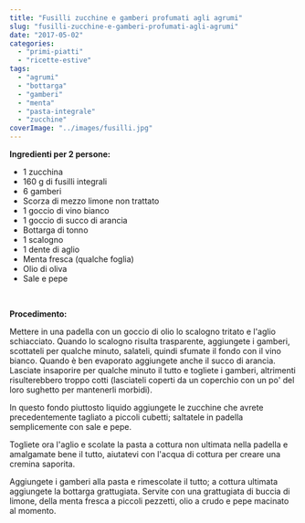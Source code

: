 ```yaml
---
title: "Fusilli zucchine e gamberi profumati agli agrumi"
slug: "fusilli-zucchine-e-gamberi-profumati-agli-agrumi"
date: "2017-05-02"
categories: 
  - "primi-piatti"
  - "ricette-estive"
tags: 
  - "agrumi"
  - "bottarga"
  - "gamberi"
  - "menta"
  - "pasta-integrale"
  - "zucchine"
coverImage: "../images/fusilli.jpg"
---
```


**Ingredienti per 2 persone:**

- 1 zucchina
- 160 g di fusilli integrali
- 6 gamberi
- Scorza di mezzo limone non trattato
- 1 goccio di vino bianco
- 1 goccio di succo di arancia
- Bottarga di tonno
- 1 scalogno
- 1 dente di aglio
- Menta fresca (qualche foglia)
- Olio di oliva
- Sale e pepe

 

**Procedimento:**

Mettere in una padella con un goccio di olio lo scalogno tritato e l'aglio schiacciato. Quando lo scalogno risulta trasparente, aggiungete i gamberi, scottateli per qualche minuto, salateli, quindi sfumate il fondo con il vino bianco. Quando è ben evaporato aggiungete anche il succo di arancia. Lasciate insaporire per qualche minuto il tutto e togliete i gamberi, altrimenti risulterebbero troppo cotti (lasciateli coperti da un coperchio con un po' del loro sughetto per mantenerli morbidi).

In questo fondo piuttosto liquido aggiungete le zucchine che avrete precedentemente tagliato a piccoli cubetti; saltatele in padella semplicemente con sale e pepe.

Togliete ora l'aglio e scolate la pasta a cottura non ultimata nella padella e amalgamate bene il tutto, aiutatevi con l'acqua di cottura per creare una cremina saporita.

Aggiungete i gamberi alla pasta e rimescolate il tutto; a cottura ultimata aggiungete la bottarga grattugiata. Servite con una grattugiata di buccia di limone, della menta fresca a piccoli pezzetti, olio a crudo e pepe macinato al momento.

